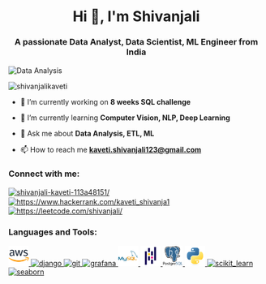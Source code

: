 <h1 align="center">Hi 👋, I'm Shivanjali</h1>
<h3 align="center">A passionate Data Analyst, Data Scientist, ML Engineer from India</h3>
<img align="center" alt="Data Analysis" width="400" src="https://uploads-ssl.webflow.com/5c19100c2b50073e6ee69da1/60d354d11e28ba37b767f933_Data%20points%20(1).gif">


<p align="left"> <img src="https://komarev.com/ghpvc/?username=shivanjalikaveti&label=Profile%20views&color=0e75b6&style=flat" alt="shivanjalikaveti" /> </p>

<!-- <p align="left"> <a href="https://github.com/ryo-ma/github-profile-trophy"><img src="https://github-profile-trophy.vercel.app/?username=shivanjalikaveti" alt="shivanjalikaveti" /></a> </p> -->

- 🔭 I’m currently working on **8 weeks SQL challenge**

- 🌱 I’m currently learning **Computer Vision, NLP, Deep Learning**

- 💬 Ask me about **Data Analysis, ETL, ML**

- 📫 How to reach me **kaveti.shivanjali123@gmail.com**

<h3 align="left">Connect with me:</h3>
<p align="left">
<a href="https://linkedin.com/in/shivanjali-kaveti-113a48151/" target="blank"><img align="center" src="https://raw.githubusercontent.com/rahuldkjain/github-profile-readme-generator/master/src/images/icons/Social/linked-in-alt.svg" alt="shivanjali-kaveti-113a48151/" height="30" width="40" /></a>
<a href="https://www.hackerrank.com/https://www.hackerrank.com/kaveti_shivanja1" target="blank"><img align="center" src="https://raw.githubusercontent.com/rahuldkjain/github-profile-readme-generator/master/src/images/icons/Social/hackerrank.svg" alt="https://www.hackerrank.com/kaveti_shivanja1" height="30" width="40" /></a>
<a href="https://www.leetcode.com/https://leetcode.com/shivanjali/" target="blank"><img align="center" src="https://raw.githubusercontent.com/rahuldkjain/github-profile-readme-generator/master/src/images/icons/Social/leet-code.svg" alt="https://leetcode.com/shivanjali/" height="30" width="40" /></a>
</p>

<h3 align="left">Languages and Tools:</h3>
<p align="left"> <a href="https://aws.amazon.com" target="_blank" rel="noreferrer"> <img src="https://raw.githubusercontent.com/devicons/devicon/master/icons/amazonwebservices/amazonwebservices-original-wordmark.svg" alt="aws" width="40" height="40"/> </a> <a href="https://www.djangoproject.com/" target="_blank" rel="noreferrer"> <img src="https://cdn.worldvectorlogo.com/logos/django.svg" alt="django" width="40" height="40"/> </a> <a href="https://git-scm.com/" target="_blank" rel="noreferrer"> <img src="https://www.vectorlogo.zone/logos/git-scm/git-scm-icon.svg" alt="git" width="40" height="40"/> </a> <a href="https://grafana.com" target="_blank" rel="noreferrer"> <img src="https://www.vectorlogo.zone/logos/grafana/grafana-icon.svg" alt="grafana" width="40" height="40"/> </a> <a href="https://www.mysql.com/" target="_blank" rel="noreferrer"> <img src="https://raw.githubusercontent.com/devicons/devicon/master/icons/mysql/mysql-original-wordmark.svg" alt="mysql" width="40" height="40"/> </a> <a href="https://pandas.pydata.org/" target="_blank" rel="noreferrer"> <img src="https://raw.githubusercontent.com/devicons/devicon/2ae2a900d2f041da66e950e4d48052658d850630/icons/pandas/pandas-original.svg" alt="pandas" width="40" height="40"/> </a> <a href="https://www.postgresql.org" target="_blank" rel="noreferrer"> <img src="https://raw.githubusercontent.com/devicons/devicon/master/icons/postgresql/postgresql-original-wordmark.svg" alt="postgresql" width="40" height="40"/> </a> <a href="https://www.python.org" target="_blank" rel="noreferrer"> <img src="https://raw.githubusercontent.com/devicons/devicon/master/icons/python/python-original.svg" alt="python" width="40" height="40"/> </a> <a href="https://scikit-learn.org/" target="_blank" rel="noreferrer"> <img src="https://upload.wikimedia.org/wikipedia/commons/0/05/Scikit_learn_logo_small.svg" alt="scikit_learn" width="40" height="40"/> </a> <a href="https://seaborn.pydata.org/" target="_blank" rel="noreferrer"> <img src="https://seaborn.pydata.org/_images/logo-mark-lightbg.svg" alt="seaborn" width="40" height="40"/> </a> </p>

<!-- <p><img align="left" src="https://github-readme-stats.vercel.app/api/top-langs?username=shivanjalikaveti&show_icons=true&locale=en&layout=compact" alt="shivanjalikaveti" /></p>

<p>&nbsp;<img align="center" src="https://github-readme-stats.vercel.app/api?username=shivanjalikaveti&show_icons=true&locale=en" alt="shivanjalikaveti" /></p>

<p><img align="center" src="https://github-readme-streak-stats.herokuapp.com/?user=shivanjalikaveti&" alt="shivanjalikaveti" /></p> -->

